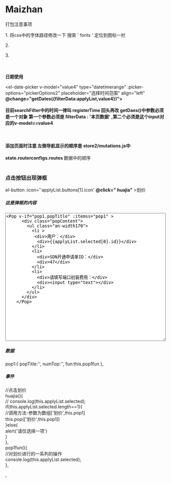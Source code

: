 # Maizhan


<div>
</h2>打包注意事项</h2>
<p>1. 将css中的字体路径修改一下  搜索 ' fonts ' 定位到图标一栏</p>
<p>2. </p>
<p>3. </p>
</div><br>
<div></div><br>
<div>
<b>日期使用</b><br>
 
 <el-date-picker v-model="value4" type="datetimerange" :picker-options="pickerOptions2"
 placeholder="选择时间范围" align="left" <br><b>@change="getDates({filterData:applyList,value4})">
</b><br></el-date-picker><br>
<b>目前searchFilter中的时间一律叫 registerTime 回头再改 </b>
<b>getDaes()中参数必须是一个对象 第一个参数必须是 filterData : '本页数据' ,第二个必须是这个input对应的v-model==value4</b>
</div><br>
<div>
  <h4>添加页面时注意 左侧导航显示的顺序是 store2/mutations.js中 </h4> 
  <strong> state.routerconfigs.routes </strong>数据中的顺序
</div>
<br>
<h3>点击按钮出现弹框</h3>
el-button  :icon=''applyList.buttons[1].icon' <b> @click=" huajia"</b> >划价</el-button>
<h5>这是弹框的内容</h5>
<textarea style='width:100%;height:400px'>
<Pop v-if="pop1.popTitle" :itemss="pop1" >
      <div class="popContent">
        <ul class="an-width170">
          <li >
           <div>用户：</div>
            <div>{{applyList.selected[0].id}}</div>
          </li>
          <li>
            <div>SDN开通申请单ID：</div>
            <div>47</div>
          </li>
          <li>
            <div>请填写端口初装费用：</div>
            <div><input type="text"></div>
          </li>
        </ul>
      </div>
    </Pop>

</textarea>
<h5>数据</h5> 
 pop1:{
          popTitle:'',
          numTop:'',
          fun:this.pop1fun
        },

<h5>事件</h5> 

//点击划价<br>
      huajia(){<br>
//        console.log(this.applyList.selected);<br>
        if(this.applyList.selected.length==1){<br>
        //调用方法-参数为数组['划价',this.pop1]<br>
          this.pop(['划价',this.pop1])<br>
        }else{<br>
          alert('请仅选择一项')<br>
        }<br>
      },<br>
      pop1fun(){<br>
      //对划价进行的一系列的操作<br>
       console.log(this.applyList.selected);<br>
      },

,





